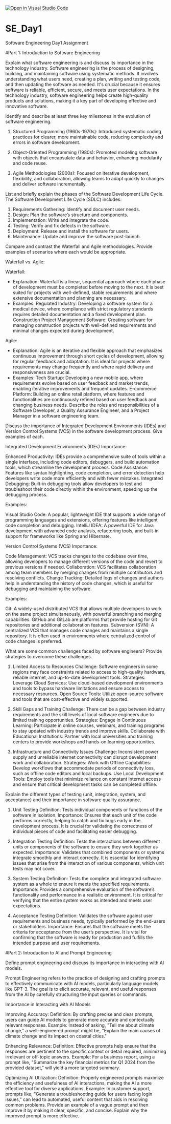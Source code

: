 [![Open in Visual Studio Code](https://classroom.github.com/assets/open-in-vscode-2e0aaae1b6195c2367325f4f02e2d04e9abb55f0b24a779b69b11b9e10269abc.svg)](https://classroom.github.com/online_ide?assignment_repo_id=15580403&assignment_repo_type=AssignmentRepo)
# SE_Day1
Software Engineering Day1 Assignment

#Part 1: Introduction to Software Engineering

Explain what software engineering is and discuss its importance in the technology industry.
Software engineering is the process of designing, building, and maintaining software using systematic methods. It involves understanding what users need, creating a plan, writing and testing code, and then updating the software as needed. It's crucial because it ensures software is reliable, efficient, secure, and meets user expectations. In the technology industry, software engineering helps create high-quality products and solutions, making it a key part of developing effective and innovative software.

Identify and describe at least three key milestones in the evolution of software engineering.
1. Structured Programming (1960s-1970s): Introduced systematic coding practices for clearer, more maintainable code, reducing complexity and errors in software development.

2. Object-Oriented Programming (1980s): Promoted modeling software with objects that encapsulate data and behavior, enhancing modularity and code reuse.

3. Agile Methodologies (2000s): Focused on iterative development, flexibility, and collaboration, allowing teams to adapt quickly to changes and deliver software incrementally.

List and briefly explain the phases of the Software Development Life Cycle.
The Software Development Life Cycle (SDLC) includes:

1. Requirements Gathering: Identify and document user needs.
2. Design: Plan the software’s structure and components.
3. Implementation: Write and integrate the code.
4. Testing: Verify and fix defects in the software.
5. Deployment: Release and install the software for users.
6. Maintenance: Update and improve the software post-launch.

Compare and contrast the Waterfall and Agile methodologies. Provide examples of scenarios where each would be appropriate.

Waterfall vs. Agile:

Waterfall:
  - Explanation: Waterfall is a linear, sequential approach where each phase of development must be completed before moving to the next. It is best suited for projects with well-defined, stable requirements and where extensive documentation and planning are necessary.
  - Examples:
    Regulated Industry: Developing a software system for a medical device, where compliance with strict regulatory standards requires detailed documentation and a fixed development plan.
    Construction Project Management Software: Creating software for managing construction projects with well-defined requirements and minimal changes expected during development.

  Agile:
  - Explanation: Agile is an iterative and flexible approach that emphasizes continuous improvement through short cycles of development, allowing for regular feedback and adaptation. It is ideal for projects where requirements may change frequently and where rapid delivery and responsiveness are crucial.
  - Examples:
    Tech Startup: Developing a new mobile app, where requirements evolve based on user feedback and market trends, enabling iterative improvements and frequent updates.
    E-commerce Platform: Building an online retail platform, where features and functionalities are continuously refined based on user feedback and changing business needs.
Describe the roles and responsibilities of a Software Developer, a Quality Assurance Engineer, and a Project Manager in a software engineering team.


Discuss the importance of Integrated Development Environments (IDEs) and Version Control Systems (VCS) in the software development process. Give examples of each.

Integrated Development Environments (IDEs)
Importance:

Enhanced Productivity: IDEs provide a comprehensive suite of tools within a single interface, including code editors, debuggers, and build automation tools, which streamline the development process.
Code Assistance: Features like syntax highlighting, code completion, and error detection help developers write code more efficiently and with fewer mistakes.
Integrated Debugging: Built-in debugging tools allow developers to test and troubleshoot their code directly within the environment, speeding up the debugging process.

Examples:

Visual Studio Code: A popular, lightweight IDE that supports a wide range of programming languages and extensions, offering features like intelligent code completion and debugging.
IntelliJ IDEA: A powerful IDE for Java development with advanced code analysis, refactoring tools, and built-in support for frameworks like Spring and Hibernate.

Version Control Systems (VCS)
Importance:

Code Management: VCS tracks changes to the codebase over time, allowing developers to manage different versions of the code and revert to previous versions if needed.
Collaboration: VCS facilitates collaboration among team members by merging changes from multiple contributors and resolving conflicts.
Change Tracking: Detailed logs of changes and authors help in understanding the history of code changes, which is useful for debugging and maintaining the software.

Examples:

Git: A widely-used distributed VCS that allows multiple developers to work on the same project simultaneously, with powerful branching and merging capabilities. GitHub and GitLab are platforms that provide hosting for Git repositories and additional collaboration features.
Subversion (SVN): A centralized VCS that manages code changes and maintains a single repository. It is often used in environments where centralized control of code changes is preferred.

What are some common challenges faced by software engineers? Provide strategies to overcome these challenges.

1. Limited Access to Resources
Challenge: Software engineers in some regions may face constraints related to access to high-quality hardware, reliable internet, and up-to-date development tools.
Strategies:
Leverage Cloud Services: Use cloud-based development environments and tools to bypass hardware limitations and ensure access to necessary resources.
Open Source Tools: Utilize open-source software and tools that are cost-effective and widely supported.

2. Skill Gaps and Training
Challenge: There can be a gap between industry requirements and the skill levels of local software engineers due to limited training opportunities.
Strategies:
Engage in Continuous Learning: Participate in online courses, webinars, and training programs to stay updated with industry trends and improve skills.
Collaborate with Educational Institutions: Partner with local universities and training centers to provide workshops and hands-on learning opportunities.

3. Infrastructure and Connectivity Issues
Challenge: Inconsistent power supply and unreliable internet connectivity can disrupt development work and collaboration.
Strategies:
Work with Offline Capabilities: Develop workflows that accommodate periods of connectivity loss, such as offline code editors and local backups.
Use Local Development Tools: Employ tools that minimize reliance on constant internet access and ensure that critical development tasks can be completed offline.

Explain the different types of testing (unit, integration, system, and acceptance) and their importance in software quality assurance.

1. Unit Testing
Definition: Tests individual components or functions of the software in isolation.
Importance: Ensures that each unit of the code performs correctly, helping to catch and fix bugs early in the development process. It is crucial for validating the correctness of individual pieces of code and facilitating easier debugging.

2. Integration Testing
Definition: Tests the interactions between different units or components of the software to ensure they work together as expected.
Importance: Validates that combined components or systems integrate smoothly and interact correctly. It is essential for identifying issues that arise from the interaction of various components, which unit tests may not cover.

3. System Testing
Definition: Tests the complete and integrated software system as a whole to ensure it meets the specified requirements.
Importance: Provides a comprehensive evaluation of the software’s functionality and performance in a realistic environment. It is critical for verifying that the entire system works as intended and meets user expectations.

4. Acceptance Testing
Definition: Validates the software against user requirements and business needs, typically performed by the end-users or stakeholders.
Importance: Ensures that the software meets the criteria for acceptance from the user’s perspective. It is vital for confirming that the software is ready for production and fulfills the intended purpose and user requirements.

#Part 2: Introduction to AI and Prompt Engineering

Define prompt engineering and discuss its importance in interacting with AI models.

Prompt Engineering refers to the practice of designing and crafting prompts to effectively communicate with AI models, particularly language models like GPT-3. The goal is to elicit accurate, relevant, and useful responses from the AI by carefully structuring the input queries or commands.

Importance in Interacting with AI Models

Improving Accuracy:
Definition: By crafting precise and clear prompts, users can guide AI models to generate more accurate and contextually relevant responses.
Example: Instead of asking, "Tell me about climate change," a well-engineered prompt might be, "Explain the main causes of climate change and its impact on coastal cities."

Enhancing Relevance:
Definition: Effective prompts help ensure that the responses are pertinent to the specific context or detail required, minimizing irrelevant or off-topic answers.
Example: For a business report, using a prompt like, "Summarize the key financial metrics for Q1 2024 from the provided dataset," will yield a more targeted summary.

Optimizing AI Utilization:
Definition: Properly engineered prompts maximize the efficiency and usefulness of AI interactions, making the AI a more effective tool for diverse applications.
Example: In customer support, prompts like, "Generate a troubleshooting guide for users facing login issues," can lead to automated, useful content that aids in resolving common problems.
Provide an example of a vague prompt and then improve it by making it clear, specific, and concise. Explain why the improved prompt is more effective.
